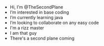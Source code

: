 -  Hi, I’m @TheSecondPlane
-  I’m interested in base coding
-  I’m currently learning java
-  I’m looking to collaborate on any easy code
-  I'm a rizz master
-  I am that guy
-  There's a second plane coming
<!---
TheSecondPlane/TheSecondPlane is a ✨ special ✨ repository because its `README.md` (this file) appears on your GitHub profile.
You can click the Preview link to take a look at your changes.
--->
